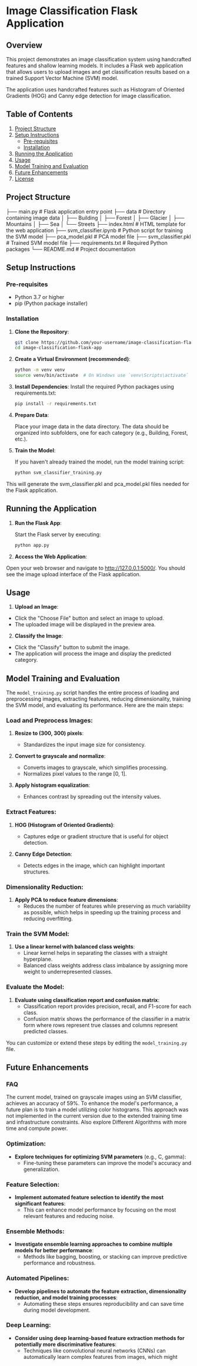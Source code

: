 # Image Classification Flask Application

## Overview

This project demonstrates an image classification system using handcrafted features and shallow learning models. It includes a Flask web application that allows users to upload images and get classification results based on a trained Support Vector Machine (SVM) model. 

The application uses handcrafted features such as Histogram of Oriented Gradients (HOG) and Canny edge detection for image classification.

## Table of Contents

1. [Project Structure](#project-structure)
2. [Setup Instructions](#setup-instructions)
    - [Pre-requisites](#pre-requisites)
    - [Installation](#installation)
3. [Running the Application](#running-the-application)
4. [Usage](#usage)
5. [Model Training and Evaluation](#model-training-and-evaluation)
6. [Future Enhancements](#future-enhancements)
7. [License](#license)

## Project Structure

├── main.py # Flask application entry point
├── data # Directory containing image data
│ ├── Building
│ ├── Forest
│ ├── Glacier
│ ├── Mountains
│ ├── Sea
│ └── Streets
├── index.html # HTML template for the web application
├── svm_classifier.ipynb # Python script for training the SVM model
├── pca_model.pkl # PCA model file
├── svm_classifier.pkl # Trained SVM model file
├── requirements.txt # Required Python packages
└── README.md # Project documentation




## Setup Instructions

### Pre-requisites

- Python 3.7 or higher
- pip (Python package installer)

### Installation

1. **Clone the Repository**: 

   ```bash
   git clone https://github.com/your-username/image-classification-flask-app.git
   cd image-classification-flask-app

2. **Create a Virtual Environment (recommended)**:

    ```bash
    python -m venv venv
    source venv/bin/activate  # On Windows use `venv\Scripts\activate`

3. **Install Dependencies**:
    Install the required Python packages using requirements.txt:
    ```bash
    pip install -r requirements.txt


4. **Prepare Data**:

    Place your image data in the data directory. The data should be organized into subfolders, one for each category (e.g., Building, Forest, etc.).

5. **Train the Model**:

    If you haven't already trained the model, run the model training script:
    ```bash
    python svm_classifier_training.py
    ```

This will generate the svm_classifier.pkl and pca_model.pkl files needed for the Flask application.

## Running the Application

1. **Run the Flask App**:

    Start the Flask server by executing:
    ```bash
    python app.py

2. **Access the Web Application**:

Open your web browser and navigate to http://127.0.0.1:5000/. You should see the image upload interface of the Flask application.

## Usage

1. **Upload an Image**:

- Click the "Choose File" button and select an image to upload.
- The uploaded image will be displayed in the preview area.

2. **Classify the Image**:

- Click the "Classify" button to submit the image.
- The application will process the image and display the predicted category.

## Model Training and Evaluation

The `model_training.py` script handles the entire process of loading and preprocessing images, extracting features, reducing dimensionality, training the SVM model, and evaluating its performance. Here are the main steps:

### Load and Preprocess Images:

1. **Resize to (300, 300) pixels**:
   - Standardizes the input image size for consistency.

2. **Convert to grayscale and normalize**:
   - Converts images to grayscale, which simplifies processing.
   - Normalizes pixel values to the range [0, 1].

3. **Apply histogram equalization**:
   - Enhances contrast by spreading out the intensity values.

### Extract Features:

1. **HOG (Histogram of Oriented Gradients)**:
   - Captures edge or gradient structure that is useful for object detection.

2. **Canny Edge Detection**:
   - Detects edges in the image, which can highlight important structures.

### Dimensionality Reduction:

1. **Apply PCA to reduce feature dimensions**:
   - Reduces the number of features while preserving as much variability as possible, which helps in speeding up the training process and reducing overfitting.

### Train the SVM Model:

1. **Use a linear kernel with balanced class weights**:
   - Linear kernel helps in separating the classes with a straight hyperplane.
   - Balanced class weights address class imbalance by assigning more weight to underrepresented classes.

### Evaluate the Model:

1. **Evaluate using classification report and confusion matrix**:
   - Classification report provides precision, recall, and F1-score for each class.
   - Confusion matrix shows the performance of the classifier in a matrix form where rows represent true classes and columns represent predicted classes.

You can customize or extend these steps by editing the `model_training.py` file.

## Future Enhancements

### FAQ
The current model, trained on grayscale images using an SVM classifier, achieves an accuracy of 59%. To enhance the model's performance, a future plan is to train a model utilizing color histograms. This approach was not implemented in the current version due to the extended training time and infrastructure constraints.
Also explore Different Algorithms with more time and compute power.

### Optimization:

- **Explore techniques for optimizing SVM parameters** (e.g., C, gamma):
  - Fine-tuning these parameters can improve the model's accuracy and generalization.

### Feature Selection:

- **Implement automated feature selection to identify the most significant features**:
  - This can enhance model performance by focusing on the most relevant features and reducing noise.

### Ensemble Methods:

- **Investigate ensemble learning approaches to combine multiple models for better performance**:
  - Methods like bagging, boosting, or stacking can improve predictive performance and robustness.

### Automated Pipelines:

- **Develop pipelines to automate the feature extraction, dimensionality reduction, and model training processes**:
  - Automating these steps ensures reproducibility and can save time during model development.

### Deep Learning:

- **Consider using deep learning-based feature extraction methods for potentially more discriminative features**:
  - Techniques like convolutional neural networks (CNNs) can automatically learn complex features from images, which might 

